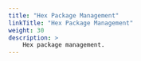 ```yaml
---
title: "Hex Package Management"
linkTitle: "Hex Package Management"
weight: 30
description: >
    Hex package management.
---
```


